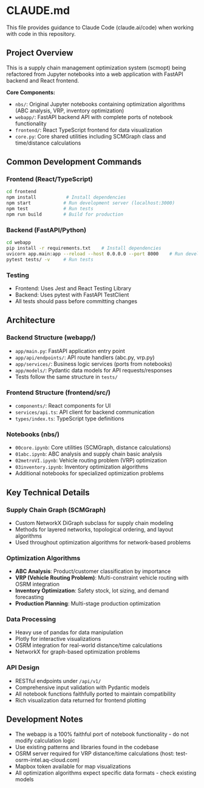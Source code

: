 # CLAUDE.md

This file provides guidance to Claude Code (claude.ai/code) when working with code in this repository.

## Project Overview

This is a supply chain management optimization system (scmopt) being refactored from Jupyter notebooks into a web application with FastAPI backend and React frontend.

**Core Components:**
- `nbs/`: Original Jupyter notebooks containing optimization algorithms (ABC analysis, VRP, inventory optimization)
- `webapp/`: FastAPI backend API with complete ports of notebook functionality
- `frontend/`: React TypeScript frontend for data visualization
- `core.py`: Core shared utilities including SCMGraph class and time/distance calculations

## Common Development Commands

### Frontend (React/TypeScript)
```bash
cd frontend
npm install           # Install dependencies
npm start            # Run development server (localhost:3000)
npm test             # Run tests
npm run build        # Build for production
```

### Backend (FastAPI/Python)
```bash
cd webapp
pip install -r requirements.txt    # Install dependencies
uvicorn app.main:app --reload --host 0.0.0.0 --port 8000    # Run development server
pytest tests/ -v     # Run tests
```

### Testing
- Frontend: Uses Jest and React Testing Library
- Backend: Uses pytest with FastAPI TestClient
- All tests should pass before committing changes

## Architecture

### Backend Structure (webapp/)
- `app/main.py`: FastAPI application entry point
- `app/api/endpoints/`: API route handlers (abc.py, vrp.py)
- `app/services/`: Business logic services (ports from notebooks)
- `app/models/`: Pydantic data models for API requests/responses
- Tests follow the same structure in `tests/`

### Frontend Structure (frontend/src/)
- `components/`: React components for UI
- `services/api.ts`: API client for backend communication
- `types/index.ts`: TypeScript type definitions

### Notebooks (nbs/)
- `00core.ipynb`: Core utilities (SCMGraph, distance calculations)
- `01abc.ipynb`: ABC analysis and supply chain basic analysis
- `02metroVI.ipynb`: Vehicle routing problem (VRP) optimization
- `03inventory.ipynb`: Inventory optimization algorithms
- Additional notebooks for specialized optimization problems

## Key Technical Details

### Supply Chain Graph (SCMGraph)
- Custom NetworkX DiGraph subclass for supply chain modeling
- Methods for layered networks, topological ordering, and layout algorithms
- Used throughout optimization algorithms for network-based problems

### Optimization Algorithms
- **ABC Analysis**: Product/customer classification by importance
- **VRP (Vehicle Routing Problem)**: Multi-constraint vehicle routing with OSRM integration
- **Inventory Optimization**: Safety stock, lot sizing, and demand forecasting
- **Production Planning**: Multi-stage production optimization

### Data Processing
- Heavy use of pandas for data manipulation
- Plotly for interactive visualizations
- OSRM integration for real-world distance/time calculations
- NetworkX for graph-based optimization problems

### API Design
- RESTful endpoints under `/api/v1/`
- Comprehensive input validation with Pydantic models
- All notebook functions faithfully ported to maintain compatibility
- Rich visualization data returned for frontend plotting

## Development Notes

- The webapp is a 100% faithful port of notebook functionality - do not modify calculation logic
- Use existing patterns and libraries found in the codebase
- OSRM server required for VRP distance/time calculations (host: test-osrm-intel.aq-cloud.com)
- Mapbox token available for map visualizations
- All optimization algorithms expect specific data formats - check existing models